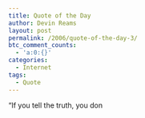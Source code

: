 ```yaml
---
title: Quote of the Day
author: Devin Reams
layout: post
permalink: /2006/quote-of-the-day-3/
btc_comment_counts:
  - 'a:0:{}'
categories:
  - Internet
tags:
  - Quote
---
```

&#8220;If you tell the truth, you don